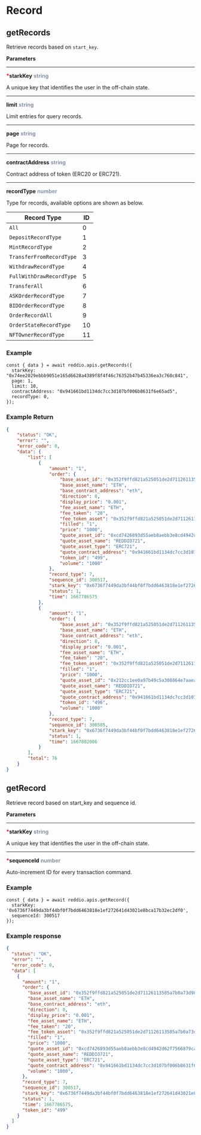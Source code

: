 # Record

## getRecords

Retrieve records based on `start_key`.

**Parameters**

---

<strong style='color:red'>*</strong>**starkKey** <strong style='color:#8792a2'>string</strong>

A unique key that identifies the user in the off-chain state.

---

**limit** <strong style='color:#8792a2'>string</strong>

Limit entries for query records.

---

**page** <strong style='color:#8792a2'>string</strong>

Page for records.

---

**contractAddress** <strong style='color:#8792a2'>string</strong>

Contract address of token (ERC20 or ERC721).

---

**recordType** <strong style='color:#8792a2'>number</strong>

Type for records, available options are shown as below.


|Record Type| ID |
|---|---|
|`All`| 0 |
|`DepositRecordType`| 1 |
|`MintRecordType`| 2 |
|`TransferFromRecordType`| 3 |
|`WithdrawRecordType`| 4 |
|`FullWithDrawRecordType`| 5 |
|`TransferAll`| 6 |
|`ASKOrderRecordType`| 7 |
|`BIDOrderRecordType`| 8 |
|`OrderRecordAll`| 9 |
|`OrderStateRecordType`| 10 |
|`NFTOwnerRecordType`| 11 |

### Example

```tsx
const { data } = await reddio.apis.getRecords({
  starkKey: "0x74ee2029ebbb9051e165d6628a4389f8f4f46c76352b47b45336ea3c760c841",
  page: 1,
  limit: 10,
  contractAddress: "0x941661bd1134dc7cc3d107bf006b8631f6e65ad5",
  recordType: 0,
});
```

### Example Return
```json
{
	"status": "OK",
	"error": "",
	"error_code": 0,
	"data": {
		"list": [
			{
				"amount": "1",
				"order": {
					"base_asset_id": "0x352f9ffd821a525051de2d71126113505a7b0a73d98dbc0ac0ff343cfbdef5e",
					"base_asset_name": "ETH",
					"base_contract_address": "eth",
					"direction": 0,
					"display_price": "0.001",
					"fee_asset_name": "ETH",
					"fee_taken": "20",
					"fee_token_asset": "0x352f9ffd821a525051de2d71126113505a7b0a73d98dbc0ac0ff343cfbdef5e",
					"filled": "1",
					"price": "1000",
					"quote_asset_id": "0xcd7426893d55aeb8aebb3e8cd4942d62f7566879ca013291c93fb2ed8b1fc1",
					"quote_asset_name": "REDDIO721",
					"quote_asset_type": "ERC721",
					"quote_contract_address": "0x941661bd1134dc7cc3d107bf006b8631f6e65ad5",
					"token_id": "499",
					"volume": "1000"
				},
				"record_type": 7,
				"sequence_id": 300517,
				"stark_key": "0x6736f7449da3bf44bf0f7bdd6463818e1ef272641d43021e8bca17b32ec2df0",
				"status": 1,
				"time": 1667786575
			},
			{
				"amount": "1",
				"order": {
					"base_asset_id": "0x352f9ffd821a525051de2d71126113505a7b0a73d98dbc0ac0ff343cfbdef5e",
					"base_asset_name": "ETH",
					"base_contract_address": "eth",
					"direction": 0,
					"display_price": "0.001",
					"fee_asset_name": "ETH",
					"fee_taken": "20",
					"fee_token_asset": "0x352f9ffd821a525051de2d71126113505a7b0a73d98dbc0ac0ff343cfbdef5e",
					"filled": "1",
					"price": "1000",
					"quote_asset_id": "0x212cc1ee0a97b49c5a308864e7aaea701fac36e5028b247f195a0a25631b162",
					"quote_asset_name": "REDDIO721",
					"quote_asset_type": "ERC721",
					"quote_contract_address": "0x941661bd1134dc7cc3d107bf006b8631f6e65ad5",
					"token_id": "496",
					"volume": "1000"
				},
				"record_type": 7,
				"sequence_id": 300505,
				"stark_key": "0x6736f7449da3bf44bf0f7bdd6463818e1ef272641d43021e8bca17b32ec2df0",
				"status": 1,
				"time": 1667802086
			}
		],
		"total": 76
	}
}
```

## getRecord

Retrieve record based on start_key and sequence id.

**Parameters**

---

<strong style='color:red'>*</strong>**starkKey** <strong style='color:#8792a2'>string</strong>

A unique key that identifies the user in the off-chain state.

---

<strong style='color:red'>*</strong>**sequenceId** <strong style='color:#8792a2'>number</strong>

Auto-increment ID for every transaction command.

### Example

```tsx
const { data } = await reddio.apis.getRecord({
  starkKey: '0x6736f7449da3bf44bf0f7bdd6463818e1ef272641d43021e8bca17b32ec2df0',
  sequenceId: 300517
});
```

### Example response
```json
{
  "status": "OK",
  "error": "",
  "error_code": 0,
  "data": [
    {
      "amount": "1",
      "order": {
        "base_asset_id": "0x352f9ffd821a525051de2d71126113505a7b0a73d98dbc0ac0ff343cfbdef5e",
        "base_asset_name": "ETH",
        "base_contract_address": "eth",
        "direction": 0,
        "display_price": "0.001",
        "fee_asset_name": "ETH",
        "fee_taken": "20",
        "fee_token_asset": "0x352f9ffd821a525051de2d71126113505a7b0a73d98dbc0ac0ff343cfbdef5e",
        "filled": "1",
        "price": "1000",
        "quote_asset_id": "0xcd7426893d55aeb8aebb3e8cd4942d62f7566879ca013291c93fb2ed8b1fc1",
        "quote_asset_name": "REDDIO721",
        "quote_asset_type": "ERC721",
        "quote_contract_address": "0x941661bd1134dc7cc3d107bf006b8631f6e65ad5",
        "volume": "1000",
      },
      "record_type": 7,
      "sequence_id": 300517,
      "stark_key": "0x6736f7449da3bf44bf0f7bdd6463818e1ef272641d43021e8bca17b32ec2df0",
      "status": 1,
      "time": 1667786575,
      "token_id": "499"
    }
  ]
}
```